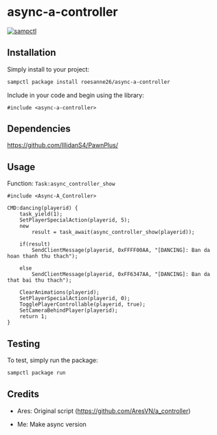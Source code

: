 # async-a-controller

[![sampctl](https://img.shields.io/badge/sampctl-async--a--controller-2f2f2f.svg?style=for-the-badge)](https://github.com/roesanne26/async-a-controller)

<!--
Short description of your library, why it's useful, some examples, pictures or
videos. Link to your forum release thread too.

Remember: You can use "forumfmt" to convert this readme to forum BBCode!

What the sections below should be used for:

`## Installation`: Leave this section un-edited unless you have some specific
additional installation procedure.

`## Testing`: Whether your library is tested with a simple `main()` and `print`,
unit-tested, or demonstrated via prompting the player to connect, you should
include some basic information for users to try out your code in some way.

And finally, maintaining your version number`:

* Follow [Semantic Versioning](https://semver.org/)
* When you release a new version, update `VERSION` and `git tag` it
* Versioning is important for sampctl to use the version control features

Happy Pawning!
-->

## Installation

Simply install to your project:


```bash
sampctl package install roesanne26/async-a-controller
```

Include in your code and begin using the library:

```pawn
#include <async-a-controller>
```
## Dependencies

<https://github.com/IllidanS4/PawnPlus/>
## Usage
Function: `Task:async_controller_show`
```pawn
#include <Async-A_Controller>

CMD:dancing(playerid) {
	task_yield(1);
	SetPlayerSpecialAction(playerid, 5);
	new 
		result = task_await(async_controller_show(playerid));
	
	if(result) 
		SendClientMessage(playerid, 0xFFFF00AA, "[DANCING]: Ban da hoan thanh thu thach");
	
	else 
		SendClientMessage(playerid, 0xFF6347AA, "[DANCING]: Ban da that bai thu thach");

	ClearAnimations(playerid);
	SetPlayerSpecialAction(playerid, 0);
	TogglePlayerControllable(playerid, true);
	SetCameraBehindPlayer(playerid);
	return 1;
}

```

<!--
Write your code documentation or examples here. If your library is documented in
the source code, direct users there. If not, list your API and describe it well
in this section. If your library is passive and has no API, simply omit this
section.
-->

## Testing

<!--
Depending on whether your package is tested via in-game "demo tests" or
y_testing unit-tests, you should indicate to readers what to expect below here.
-->

To test, simply run the package:

```bash
sampctl package run
```

## Credits

- Ares: Original script (https://github.com/AresVN/a_controller)

- Me: Make async version
